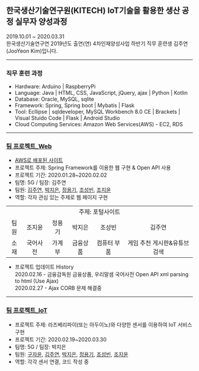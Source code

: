 ## 한국생산기술연구원(KITECH) IoT기술을 활용한 생산 공정 실무자 양성과정
2019.10.01 ~ 2020.03.31 <br>
한국생산기술연구연 2019년도 출연(연) 4차인재양성사업 하반기 직무 훈련생 김주연(JooYeon Kim)입니다.<br>
<hr>
<h3>직무 훈련 과정</h3>
<ul>
 <li> Hardware: Arduino | RaspberryPi <br></li>
 <li> Language: Java | HTML, CSS, JavaScript, jQuery, ajax | Python | Kotlin  <br></li>
 <li> Database: Oracle, MySQL, sqlite <br></li>
 <li> Framework: Spring, Spring boot | Mybatis | Flask <br></li>
 <li> Tool: Ecllipse | sqldeveloper, MySQL Workbench 8.0 CE | Brackets | Visual Stuido Code | Flask | Android Studio </li>
 <li> Cloud Computing Services: Amazon Web Services(AWS) - EC2, RDS</li>
</ul>
<hr>
<h3><a href="https://github.com/jysaa5/kiet/tree/master/TeamProject_Web/TeamProject_Server_200216_update_1"> 팀 프로젝트_Web </a></h3>
<ul>
 <li><a href="http://ec2-13-209-26-197.ap-northeast-2.compute.amazonaws.com:8080/gz/">AWS로 배포된 사이트</a><br></li>
 <li>프로젝트 주제: Spring Framework를 이용한 웹 구현 & Open API 사용 <br></li>
 <li>프로젝트 기간: 2020.01.28~2020.02.02  <br></li>
 <li>팀명: 5G / 팀장: 김주연  <br></li>
 <li>팀원:  <a href="https://github.com/jysaa5">김주연</a>, <a href="https://github.com/jieunin1213">박지은</a>, <a href="https://github.com/capashage2">정용기</a>,  <a href="https://github.com/sjm99198">조성빈</a>, <a href="https://github.com/db3124">조지윤</a><br></li>
 <li>역할: 각자 관심 있는 주제로 웹 페이지 구현 <br></li>
</ul>
<table style="text-align:center; margin:auto;">
  <tr>
  <td colspan = "6">
    주제: 포털사이트
  </td>
  </td>
  <tr>
    <td>팀원</td> <td>조지윤</td> <td>정용기</td> <td>박지은</td> <td>조성빈</td> <td>김주연</td>
  </tr>
  <tr>
    <td>소재</td><td>국어사전</td><td>가계부</td><td>금융상품</td><td>컴퓨터 부품 </td><td>게임 추천 게시판&유튜브 검색</td>
  </tr>
  </table>
<ul>
  <li>프로젝트 업데이트 History<br></li>
   2020.02.16 - 금융감독원 금융상품, 우리말샘 국어사전  Open API xml parsing to html (Use Ajax)<br>
   2020.02.27 - Ajax CORB 문제 해결중 <br>
</ul>
<hr>
<h3><a href="https://github.com/jysaa5/kiet/tree/master/TeamProject_IoT"> 팀 프로젝트_IoT </a></h3>
<ul>
  <li>프로젝트 주제: 라즈베리파이(또는 아두이노)와 다양한 센서를 이용하여 IoT 서비스 구현<br></li>
  <li>프로젝트 기간: 2020.02.19~2020.03.30  <br></li>
  <li>팀명: 5G / 팀장: 박지은  <br></li>
  <li>팀원: <a href="https://github.com/jy950902">구자윤</a>, <a href="https://github.com/jysaa5">김주연</a>, <a href="https://github.com/jieunin1213">박지은</a>, <a href="https://github.com/capashage2">정용기</a>,  <a href="https://github.com/sjm99198">조성빈</a>, <a href="https://github.com/db3124">조지윤</a>   <br></li>
  <li>역할: 각각 센서 연결, 코드 작성 중 <br></li>
 </ul>
